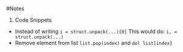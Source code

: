 #Notes
1. Code Snippets

* Instead of writing `i = struct.unpack(...)[0]` This would do: `i, = struct.unpack(...)`
* Remove element from list `list.pop(index)` and `del list[index]`
